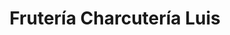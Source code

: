 ---
title: "Frutería Charcutería Luis"
url: /majadahonda/fruteria-charcuteria-luis/
shop: Gemüse & Obst
---